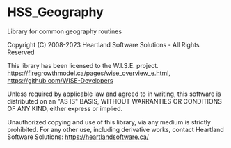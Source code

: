# HSS_Geography
Library for common geography routines

Copyright (C) 2008-2023 Heartland Software Solutions - All Rights Reserved

This library has been licensed to the W.I.S.E. project.
https://firegrowthmodel.ca/pages/wise_overview_e.html,
https://github.com/WISE-Developers

Unless required by applicable law and agreed to in writing, this software
is distributed on an "AS IS" BASIS, WITHOUT WARRANTIES OR CONDITIONS OF ANY KIND,
either express or implied.

Unauthorized copying and use of this library, via any medium is strictly prohibited.
For any other use, including derivative works, contact Heartland Software Solutions:
https://heartlandsoftware.ca/
